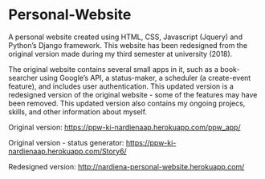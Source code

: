 # Personal-Website
A personal website created using HTML, CSS, Javascript (Jquery) and Python’s Django framework. This website has been redesigned from the original version made during my third semester at university (2018).

The original website contains several small apps in it, such as a book-searcher using Google’s API, a status-maker, a scheduler (a create-event feature), and includes user authentication. 
This updated version is a redesigned version of the original website - some of the features may have been removed. This updated version also contains my ongoing projecs, skills, and other information about myself.

Original version: https://ppw-ki-nardienaap.herokuapp.com/ppw_app/

Original version - status generator: https://ppw-ki-nardienaap.herokuapp.com/Story6/

Redesigned version: http://nardiena-personal-website.herokuapp.com/
